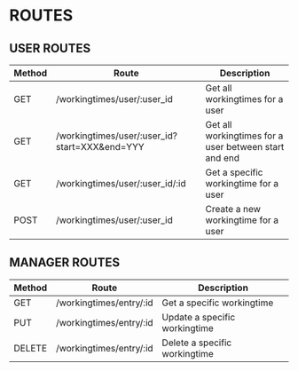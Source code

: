 ROUTES
======

USER ROUTES
-----------

| Method | Route | Description |
|--------|-------|-------------|
| GET    | /workingtimes/user/:user_id | Get all workingtimes for a user |
| GET    | /workingtimes/user/:user_id?start=XXX&end=YYY | Get all workingtimes for a user between start and end |
| GET    | /workingtimes/user/:user_id/:id | Get a specific workingtime for a user |
| POST   | /workingtimes/user/:user_id | Create a new workingtime for a user |

MANAGER ROUTES
--------------

| Method | Route | Description |
|--------|-------|-------------|
| GET    | /workingtimes/entry/:id | Get a specific workingtime |
| PUT    | /workingtimes/entry/:id | Update a specific workingtime |
| DELETE | /workingtimes/entry/:id | Delete a specific workingtime |
